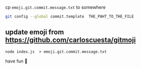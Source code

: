 

cp `emoji.git.commit.message.txt` to somewhere


```bash
git config --global commit.template  THE_PAHT_TO_THE_FILE
```


## update emoji from <https://github.com/carloscuesta/gitmoji>
```
node index.js  > emoji.git.commit.message.txt
```

have fun 🍻
